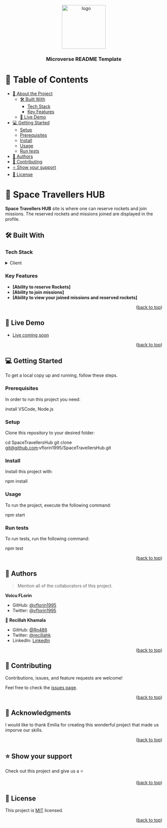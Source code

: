 <a name="readme-top"></a>

<!--
HOW TO USE:
This is an example of how you may give instructions on setting up your project locally.

Modify this file to match your project and remove sections that don't apply.

REQUIRED SECTIONS:
- Table of Contents
- About the Project
  - Built With
  - Live Demo
- Getting Started
- Authors
- Future Features
- Contributing
- Show your support
- Acknowledgements
- License

After you're finished please remove all the comments and instructions!
-->

<div align="center">

  <img src="murple_logo.png" alt="logo" width="140"  height="auto" />
  <br/>

  <h3><b>Microverse README Template</b></h3>

</div>

<!-- TABLE OF CONTENTS -->

# 📗 Table of Contents

- [📖 About the Project](#about-project)
  - [🛠 Built With](#built-with)
    - [Tech Stack](#tech-stack)
    - [Key Features](#key-features)
  - [🚀 Live Demo](#live-demo)
- [💻 Getting Started](#getting-started)
  - [Setup](#setup)
  - [Prerequisites](#prerequisites)
  - [Install](#install)
  - [Usage](#usage)
  - [Run tests](#run-tests)
- [👥 Authors](#authors)
- [🤝 Contributing](#contributing)
- [⭐️ Show your support](#support)
- [📝 License](#license)

<!-- PROJECT DESCRIPTION -->

# 📖 Space Travellers HUB <a name="about-project"></a>

**Space Travellers HUB** site is where one can reserve rockets and join missions. The reserved rockets and missions joined are displayed in the profile.

## 🛠 Built With <a name="built-with"></a>

### Tech Stack <a name="tech-stack"></a>

<details>
  <summary>Client</summary>
  <ul>
    <li><a href="https://reactjs.org/">React.js</a></li>
    <li><a href="https://tailwindcss.com/">Tailwindcss</a></li>
    <li><a href="https://www.jsx.com/">JSX</a></li>
  </ul>
</details>

<!-- Features -->

### Key Features <a name="key-features"></a>

- **[Ability to reserve Rockets]**
- **[Ability to join missions]**
- **[Ability to view your joined missions and reserved rockets]**

<p align="right">(<a href="#readme-top">back to top</a>)</p>

<!-- LIVE DEMO -->

## 🚀 Live Demo <a name="live-demo"></a>

- [Live coming soon](https://yourdeployedapplicationlink.com)

<p align="right">(<a href="#readme-top">back to top</a>)</p>

<!-- GETTING STARTED -->

## 💻 Getting Started <a name="getting-started"></a>

To get a local copy up and running, follow these steps.

### Prerequisites

In order to run this project you need:

 install VSCode, Node.js

### Setup

Clone this repository to your desired folder:

  cd SpaceTravellersHub
  git clone git@github.com:vflorin1995/SpaceTravellersHub.git

### Install

Install this project with:

  npm install

### Usage

To run the project, execute the following command:

  npm  start

### Run tests

To run tests, run the following command:

  npm test

<p align="right">(<a href="#readme-top">back to top</a>)</p>

<!-- AUTHORS -->

## 👥 Authors <a name="authors"></a>

> Mention all of the collaborators of this project.

 **Voicu FLorin**

- GitHub: [@vflorin1995](https://github.com/vflorin1995)
- Twitter: [@vflorin1995](https://twitter.com/vflorin1995)

👤 **Recillah Khamala**

- GitHub: [@Rn486](https://github.com/Recillah-Khamala)
- Twitter: [@recillahk](https://twitter.com/recillahk)
- LinkedIn: [LinkedIn](https://linkedin.com/in/Recillah-Khamala)

<p align="right">(<a href="#readme-top">back to top</a>)</p>

<!-- CONTRIBUTING -->

## 🤝 Contributing <a name="contributing"></a>

Contributions, issues, and feature requests are welcome!

Feel free to check the [issues page](https://github.com/vflorin1995/SpaceTravellersHub/issues).

<p align="right">(<a href="#readme-top">back to top</a>)</p>

## 🙏 Acknowledgments <a name="acknowledgements"></a>

I would like to thank Emilia for creating this wonderful project that made us imporve our skills.

<p align="right">(<a href="#readme-top">back to top</a>)</p>

<!-- SUPPORT -->

## ⭐️ Show your support <a name="support"></a>

Check out this project and give us a ⭐️

<p align="right">(<a href="#readme-top">back to top</a>)</p>

<!-- LICENSE -->

## 📝 License <a name="license"></a>

This project is [MIT](./LICENSE) licensed.

<p align="right">(<a href="#readme-top">back to top</a>)</p>
